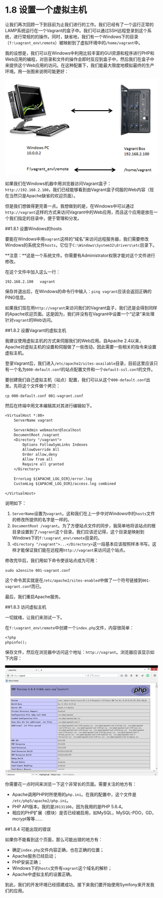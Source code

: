 # 1.8 设置一个虚拟主机

让我们再次回顾一下到目前为止我们进行的工作。我们已经有了一个运行正常的LAMP系统运行在一个Vagrant的盒子中。我们可以通过SSH远程登录到这个系统，进行常规的的操作。同时，缺省地，我们有一个Windows下的目录（`f:\vagrant_env\remote`）被映射到了虚拟环境中的`/home/vagrant`中。

我的设想是，我们可以在Windows中利用比较丰富的GUI资源和程序进行PHP和Web应用的编程，对目录和文件的操作会即时反应到盒子中，然后我们在盒子中来提供这个Web应用的访问。在这种配置下，我们能最大限度地模拟最终的生产环境。用一张图来说明可能更好：

![](img/1.8-1.png)

如果我们在Windows机器中用浏览器访问Vagrant盒子：`http://192.168.2.100`，我们已经能够看到由Vagrant盒子伺服的Web内容（现在当然只是Apache缺省的欢迎页面）。

但是我们想做得更完善一点。我想做到的是，在Windows中可以通过`http://vagrant`这样的方式来访问Vagrant中的Web应用，而且这个应用是放在一个我们指定的目录中，便于管理和分发。

##1.8.1 设置Windows的hosts

要能在Windows中用`vagrant`这样的“域名”来访问远程服务器，我们需要修改Windows的系统文件`hosts`，它位于`C:\Windows\System32\drivers\etc`目录下。

**注意：**这是一个系统文件。你需要有Administrator权限才能对这个文件进行修改。

在这个文件中加入这么一行：

```
192.168.2.100	vagrant
```

保存并退出后，在Windows的命令行中输入：`ping vagrant`应该会返回正确的PING信息。

如果我们现在用`http://vagrant`来访问我们的Vagrant盒子，我们还是会得到同样的Apache欢迎页面。这是因为，我们并没有在Vagrant中设置一个“记录”来处理针对`vagrant`的Web访问。

##1.8.2 设置Vagrant的虚拟主机

我建议使用虚拟主机的方式来伺服我们的Web应用。自Apache 2.4以来，Apache对虚拟主机的设置和伺服做了一些改动，因此需要一些相关的指令来设置虚拟主机。

登录Vagrant后，我们进入`/etc/apache2/sites-available`目录，目前这里应该只有一个名为`000-default.conf`的站点配置文件和一个`default-ssl.conf`的文件。

要创建我们自己虚拟主机（站点）配置，我们可以从这个`000-default.conf`出发。先将这个文件做个拷贝：

`cp 000-default.conf 001-vagrant.conf`

然后在终端中用文本编辑其对其进行编辑如下。

```
<VirtualHost *:80>
	ServerName vagrant

	ServerAdmin webmaster@localhost
	DocumentRoot /vagrant
	<Directory "/vagrant">
		Options FollowSymLinks Indexes
		AllowOverride All
		Order allow,deny
		Allow from all
		Require all granted
	</Directory>

	ErrorLog ${APACHE_LOG_DIR}/error.log
	CustomLog ${APACHE_LOG_DIR}/access.log combined

</VirtualHost>
```

说明如下：

1. `ServerName`设置为`vagrant`。这和我们在上一步中对Windows中的`hosts`文件的修改所提供的名字是一样的。
2. `DocumentRoot /vagrant`。为了方便站点文件的同步，我简单地将该站点的根目录设置到了`/vagrant`这个目录。我们应该还记得，这个目录是映射到Windows下的`f:\vagrant_env\remote`目录的。
3. `<Directory "/vagrant">...</Directory>`这一段基本应该按照样本书写。这样才能保证我们能在远程用`http://vagrant`来访问这个站点。

修改完毕后，我们用如下命令使该站点成为可用：

`sudo a2ensite 001-vagrant.conf`

这个命令其实就是在`/etc/apache2/sites-enabled`中做了一个符号链接到`001-vagrant.conf`而已。

最后，我们重启Apache服务。

##1.8.3 访问虚拟主机

一切就绪，让我们来测试一下。

在`f:\vagrant_env\remote`中创建一个`index.php`文件，内容很简单：

```
<?php
phpinfo();
```

保存文件，然后在浏览器中访问这个地址：`http://vagrant`。浏览器应该显示如下内容：

![](img/1.8-2.png)

你需要花一点时间来浏览一下这个非常长的页面。需要关注的地方有：

* Apache调用PHP时所使用的`php.ini`。在我的配置中，这个文件是	`/etc/php5/apache2/php.ini`。
* PHP API版本。我的是`20131106`，因为我用的是PHP 5.6.4。
* 相应的PHP扩展（模块）是否已经被启用，如MySQL，MySQL-PDO，GD，mcrypt等等……

##1.8.4 可能出现的错误

如果你不能看到这个页面，那么可能出错的地方有：

* 确定`index.php`文件内容正确，也在正确的位置；
* Apache服务已经启动；
* PHP安装正确；
* Windows下的`hosts`文件有`vagrant`这个域名的解析；
* Apache中虚拟主机的设置正确。

到此，我们的开发环境已经搭建成功。接下来我们要开始使用Symfony来开发我们的应用。 



